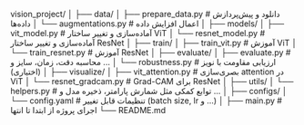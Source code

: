 vision_project/
│
├── data/
│   ├── prepare_data.py        # دانلود و پیش‌پردازش داده‌ها
│   └── augmentations.py       # اعمال افزایش داده
│
├── models/
│   ├── vit_model.py           # آماده‌سازی و تغییر ساختار ViT
│   └── resnet_model.py        # آماده‌سازی و تغییر ساختار ResNet
│
├── train/
│   ├── train_vit.py           # آموزش ViT
│   └── train_resnet.py        # آموزش ResNet
│
├── evaluate/
│   ├── evaluate.py            # محاسبه دقت، زمان، سایز و ...
│   └── robustness.py          # ارزیابی مقاومت با نویز (اختیاری)
│
├── visualize/
│   ├── vit_attention.py       # بصری‌سازی attention در ViT
│   └── resnet_gradcam.py      # Grad-CAM برای ResNet
│
├── utils/
│   └── helpers.py             # توابع کمکی مثل شمارش پارامتر، ذخیره مدل و ...
│
├── configs/
│   └── config.yaml            # تنظیمات قابل تغییر (batch size, lr و ...)
│
├── main.py                    # اجرای پروژه از ابتدا تا انتها
└── README.md
